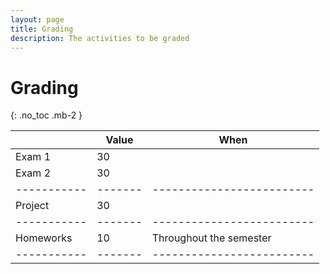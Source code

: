 ```yaml
---
layout: page
title: Grading
description: The activities to be graded
---
```


# Grading

{: .no_toc .mb-2 }

|           | Value | When                    |
|-----------|-------|-------------------------|
| Exam 1    | 30    |                         |
| Exam 2    | 30    |                         |
|-----------|-------|-------------------------|
| Project   | 30    |                         |
|-----------|-------|-------------------------|
| Homeworks | 10    | Throughout the semester |
|-----------|-------|-------------------------|
